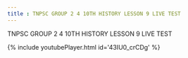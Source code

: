 ```yaml
---
title : TNPSC GROUP 2 4 10TH HISTORY LESSON 9 LIVE TEST
---
```


TNPSC GROUP 2 4 10TH HISTORY LESSON 9 LIVE TEST



{% include youtubePlayer.html id='43IU0_crCDg' %}
